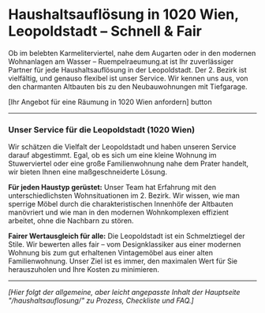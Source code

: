 # Haushaltsauflösung in 1020 Wien, Leopoldstadt – Schnell & Fair

Ob im belebten Karmeliterviertel, nahe dem Augarten oder in den modernen Wohnanlagen am Wasser – Ruempelraeumung.at ist Ihr zuverlässiger Partner für jede Haushaltsauflösung in der Leopoldstadt. Der 2. Bezirk ist vielfältig, und genauso flexibel ist unser Service. Wir kennen uns aus, von den charmanten Altbauten bis zu den Neubauwohnungen mit Tiefgarage.

[Ihr Angebot für eine Räumung in 1020 Wien anfordern] button

---

### Unser Service für die Leopoldstadt (1020 Wien)

Wir schätzen die Vielfalt der Leopoldstadt und haben unseren Service darauf abgestimmt. Egal, ob es sich um eine kleine Wohnung im Stuwerviertel oder eine große Familienwohnung nahe dem Prater handelt, wir bieten Ihnen eine maßgeschneiderte Lösung.

**Für jeden Haustyp gerüstet:** Unser Team hat Erfahrung mit den unterschiedlichsten Wohnsituationen im 2. Bezirk. Wir wissen, wie man sperrige Möbel durch die charakteristischen Innenhöfe der Altbauten manövriert und wie man in den modernen Wohnkomplexen effizient arbeitet, ohne die Nachbarn zu stören.

**Fairer Wertausgleich für alle:** Die Leopoldstadt ist ein Schmelztiegel der Stile. Wir bewerten alles fair – vom Designklassiker aus einer modernen Wohnung bis zum gut erhaltenen Vintagemöbel aus einer alten Familienwohnung. Unser Ziel ist es immer, den maximalen Wert für Sie herauszuholen und Ihre Kosten zu minimieren.

---
*[Hier folgt der allgemeine, aber leicht angepasste Inhalt der Hauptseite "/haushaltsauflosung/" zu Prozess, Checkliste und FAQ.]*
